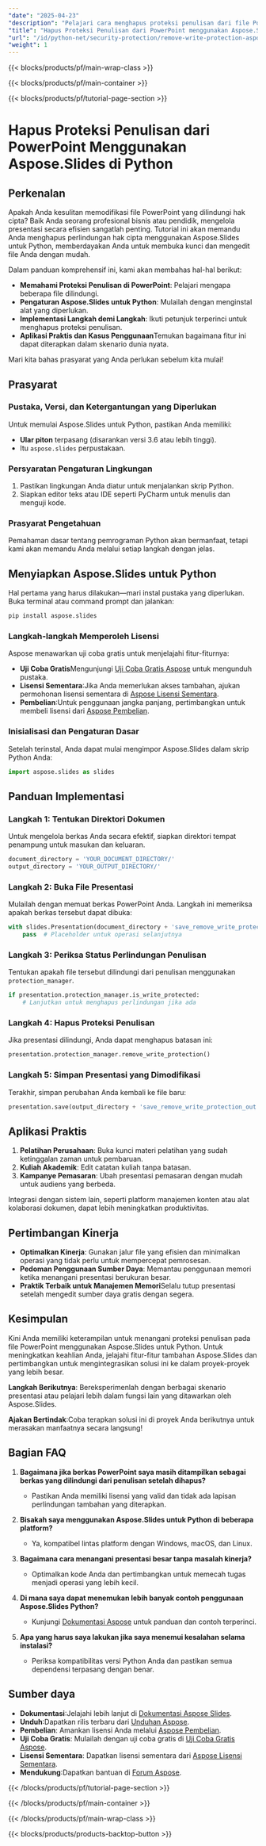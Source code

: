 ```yaml
---
"date": "2025-04-23"
"description": "Pelajari cara menghapus proteksi penulisan dari file PowerPoint dengan Aspose.Slides untuk Python. Panduan ini menawarkan petunjuk langkah demi langkah dan aplikasi praktis."
"title": "Hapus Proteksi Penulisan dari PowerPoint menggunakan Aspose.Slides di Python"
"url": "/id/python-net/security-protection/remove-write-protection-aspose-slides-python/"
"weight": 1
---
```


{{< blocks/products/pf/main-wrap-class >}}

{{< blocks/products/pf/main-container >}}

{{< blocks/products/pf/tutorial-page-section >}}
# Hapus Proteksi Penulisan dari PowerPoint Menggunakan Aspose.Slides di Python

## Perkenalan

Apakah Anda kesulitan memodifikasi file PowerPoint yang dilindungi hak cipta? Baik Anda seorang profesional bisnis atau pendidik, mengelola presentasi secara efisien sangatlah penting. Tutorial ini akan memandu Anda menghapus perlindungan hak cipta menggunakan Aspose.Slides untuk Python, memberdayakan Anda untuk membuka kunci dan mengedit file Anda dengan mudah.

Dalam panduan komprehensif ini, kami akan membahas hal-hal berikut:
- **Memahami Proteksi Penulisan di PowerPoint**: Pelajari mengapa beberapa file dilindungi.
- **Pengaturan Aspose.Slides untuk Python**: Mulailah dengan menginstal alat yang diperlukan.
- **Implementasi Langkah demi Langkah**: Ikuti petunjuk terperinci untuk menghapus proteksi penulisan.
- **Aplikasi Praktis dan Kasus Penggunaan**Temukan bagaimana fitur ini dapat diterapkan dalam skenario dunia nyata.

Mari kita bahas prasyarat yang Anda perlukan sebelum kita mulai!

## Prasyarat

### Pustaka, Versi, dan Ketergantungan yang Diperlukan
Untuk memulai Aspose.Slides untuk Python, pastikan Anda memiliki:
- **Ular piton** terpasang (disarankan versi 3.6 atau lebih tinggi).
- Itu `aspose.slides` perpustakaan.

### Persyaratan Pengaturan Lingkungan
1. Pastikan lingkungan Anda diatur untuk menjalankan skrip Python.
2. Siapkan editor teks atau IDE seperti PyCharm untuk menulis dan menguji kode.

### Prasyarat Pengetahuan
Pemahaman dasar tentang pemrograman Python akan bermanfaat, tetapi kami akan memandu Anda melalui setiap langkah dengan jelas.

## Menyiapkan Aspose.Slides untuk Python

Hal pertama yang harus dilakukan—mari instal pustaka yang diperlukan. Buka terminal atau command prompt dan jalankan:

```bash
pip install aspose.slides
```

### Langkah-langkah Memperoleh Lisensi
Aspose menawarkan uji coba gratis untuk menjelajahi fitur-fiturnya:
- **Uji Coba Gratis**Mengunjungi [Uji Coba Gratis Aspose](https://releases.aspose.com/slides/python-net/) untuk mengunduh pustaka.
- **Lisensi Sementara**:Jika Anda memerlukan akses tambahan, ajukan permohonan lisensi sementara di [Aspose Lisensi Sementara](https://purchase.aspose.com/temporary-license/).
- **Pembelian**:Untuk penggunaan jangka panjang, pertimbangkan untuk membeli lisensi dari [Aspose Pembelian](https://purchase.aspose.com/buy).

### Inisialisasi dan Pengaturan Dasar
Setelah terinstal, Anda dapat mulai mengimpor Aspose.Slides dalam skrip Python Anda:

```python
import aspose.slides as slides
```

## Panduan Implementasi

### Langkah 1: Tentukan Direktori Dokumen
Untuk mengelola berkas Anda secara efektif, siapkan direktori tempat penampung untuk masukan dan keluaran.

```python
document_directory = 'YOUR_DOCUMENT_DIRECTORY/'
output_directory = 'YOUR_OUTPUT_DIRECTORY/'
```

### Langkah 2: Buka File Presentasi
Mulailah dengan memuat berkas PowerPoint Anda. Langkah ini memeriksa apakah berkas tersebut dapat dibuka:

```python
with slides.Presentation(document_directory + 'save_remove_write_protection.pptx') as presentation:
    pass  # Placeholder untuk operasi selanjutnya
```

### Langkah 3: Periksa Status Perlindungan Penulisan
Tentukan apakah file tersebut dilindungi dari penulisan menggunakan `protection_manager`.

```python
if presentation.protection_manager.is_write_protected:
    # Lanjutkan untuk menghapus perlindungan jika ada
```

### Langkah 4: Hapus Proteksi Penulisan
Jika presentasi dilindungi, Anda dapat menghapus batasan ini:

```python
presentation.protection_manager.remove_write_protection()
```

### Langkah 5: Simpan Presentasi yang Dimodifikasi
Terakhir, simpan perubahan Anda kembali ke file baru:

```python
presentation.save(output_directory + 'save_remove_write_protection_out.pptx', slides.export.SaveFormat.PPTX)
```

## Aplikasi Praktis

1. **Pelatihan Perusahaan**: Buka kunci materi pelatihan yang sudah ketinggalan zaman untuk pembaruan.
2. **Kuliah Akademik**: Edit catatan kuliah tanpa batasan.
3. **Kampanye Pemasaran**: Ubah presentasi pemasaran dengan mudah untuk audiens yang berbeda.

Integrasi dengan sistem lain, seperti platform manajemen konten atau alat kolaborasi dokumen, dapat lebih meningkatkan produktivitas.

## Pertimbangan Kinerja

- **Optimalkan Kinerja**: Gunakan jalur file yang efisien dan minimalkan operasi yang tidak perlu untuk mempercepat pemrosesan.
- **Pedoman Penggunaan Sumber Daya**: Memantau penggunaan memori ketika menangani presentasi berukuran besar.
- **Praktik Terbaik untuk Manajemen Memori**Selalu tutup presentasi setelah mengedit sumber daya gratis dengan segera.

## Kesimpulan

Kini Anda memiliki keterampilan untuk menangani proteksi penulisan pada file PowerPoint menggunakan Aspose.Slides untuk Python. Untuk meningkatkan keahlian Anda, jelajahi fitur-fitur tambahan Aspose.Slides dan pertimbangkan untuk mengintegrasikan solusi ini ke dalam proyek-proyek yang lebih besar.

**Langkah Berikutnya**: Bereksperimenlah dengan berbagai skenario presentasi atau pelajari lebih dalam fungsi lain yang ditawarkan oleh Aspose.Slides.

**Ajakan Bertindak**:Coba terapkan solusi ini di proyek Anda berikutnya untuk merasakan manfaatnya secara langsung!

## Bagian FAQ

1. **Bagaimana jika berkas PowerPoint saya masih ditampilkan sebagai berkas yang dilindungi dari penulisan setelah dihapus?**
   - Pastikan Anda memiliki lisensi yang valid dan tidak ada lapisan perlindungan tambahan yang diterapkan.
   
2. **Bisakah saya menggunakan Aspose.Slides untuk Python di beberapa platform?**
   - Ya, kompatibel lintas platform dengan Windows, macOS, dan Linux.

3. **Bagaimana cara menangani presentasi besar tanpa masalah kinerja?**
   - Optimalkan kode Anda dan pertimbangkan untuk memecah tugas menjadi operasi yang lebih kecil.

4. **Di mana saya dapat menemukan lebih banyak contoh penggunaan Aspose.Slides Python?**
   - Kunjungi [Dokumentasi Aspose](https://reference.aspose.com/slides/python-net/) untuk panduan dan contoh terperinci.

5. **Apa yang harus saya lakukan jika saya menemui kesalahan selama instalasi?**
   - Periksa kompatibilitas versi Python Anda dan pastikan semua dependensi terpasang dengan benar.

## Sumber daya

- **Dokumentasi**:Jelajahi lebih lanjut di [Dokumentasi Aspose Slides](https://reference.aspose.com/slides/python-net/).
- **Unduh**:Dapatkan rilis terbaru dari [Unduhan Aspose](https://releases.aspose.com/slides/python-net/).
- **Pembelian**: Amankan lisensi Anda melalui [Aspose Pembelian](https://purchase.aspose.com/buy).
- **Uji Coba Gratis**: Mulailah dengan uji coba gratis di [Uji Coba Gratis Aspose](https://releases.aspose.com/slides/python-net/).
- **Lisensi Sementara**: Dapatkan lisensi sementara dari [Aspose Lisensi Sementara](https://purchase.aspose.com/temporary-license/).
- **Mendukung**:Dapatkan bantuan di [Forum Aspose](https://forum.aspose.com/c/slides/11).

{{< /blocks/products/pf/tutorial-page-section >}}

{{< /blocks/products/pf/main-container >}}

{{< /blocks/products/pf/main-wrap-class >}}

{{< blocks/products/products-backtop-button >}}